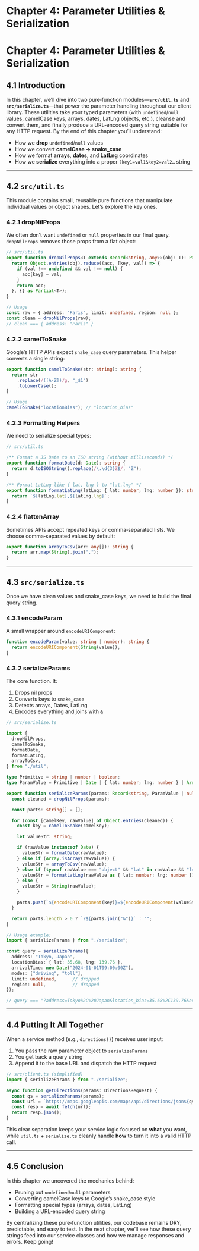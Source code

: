 # Chapter 4: Parameter Utilities & Serialization  

# Chapter 4: Parameter Utilities & Serialization

## 4.1 Introduction

In this chapter, we’ll dive into two pure‐function modules—**`src/util.ts`** and **`src/serialize.ts`**—that power the parameter handling throughout our client library. These utilities take your typed parameters (with `undefined`/`null` values, camelCase keys, arrays, dates, LatLng objects, etc.), cleanse and convert them, and finally produce a URL‐encoded query string suitable for any HTTP request. By the end of this chapter you’ll understand:

- How we **drop** `undefined`/`null` values  
- How we convert **camelCase → snake_case**  
- How we format **arrays**, **dates**, and **LatLng** coordinates  
- How we **serialize** everything into a proper `?key1=val1&key2=val2…` string  

---

## 4.2 `src/util.ts`

This module contains small, reusable pure functions that manipulate individual values or object shapes. Let’s explore the key ones.

### 4.2.1 dropNilProps

We often don’t want `undefined` or `null` properties in our final query.  
`dropNilProps` removes those props from a flat object:

```ts
// src/util.ts
export function dropNilProps<T extends Record<string, any>>(obj: T): Partial<T> {
  return Object.entries(obj).reduce((acc, [key, val]) => {
    if (val !== undefined && val !== null) {
      acc[key] = val;
    }
    return acc;
  }, {} as Partial<T>);
}

// Usage
const raw = { address: "Paris", limit: undefined, region: null };
const clean = dropNilProps(raw);
// clean === { address: "Paris" }
```

### 4.2.2 camelToSnake

Google’s HTTP APIs expect `snake_case` query parameters. This helper converts a single string:

```ts
export function camelToSnake(str: string): string {
  return str
    .replace(/([A-Z])/g, "_$1")
    .toLowerCase();
}

// Usage
camelToSnake("locationBias"); // "location_bias"
```

### 4.2.3 Formatting Helpers

We need to serialize special types:

```ts
// src/util.ts

/** Format a JS Date to an ISO string (without milliseconds) */
export function formatDate(d: Date): string {
  return d.toISOString().replace(/\.\d{3}Z$/, "Z");
}

/** Format LatLng-like { lat, lng } to "lat,lng" */
export function formatLatLng(latLng: { lat: number; lng: number }): string {
  return `${latLng.lat},${latLng.lng}`;
}
```

### 4.2.4 flattenArray

Sometimes APIs accept repeated keys or comma‐separated lists. We choose comma‐separated values by default:

```ts
export function arrayToCsv(arr: any[]): string {
  return arr.map(String).join(",");
}
```

---

## 4.3 `src/serialize.ts`

Once we have clean values and snake_case keys, we need to build the final query string.

### 4.3.1 encodeParam

A small wrapper around `encodeURIComponent`:

```ts
function encodeParam(value: string | number): string {
  return encodeURIComponent(String(value));
}
```

### 4.3.2 serializeParams

The core function. It:

1. Drops nil props  
2. Converts keys to `snake_case`  
3. Detects arrays, Dates, LatLng  
4. Encodes everything and joins with `&`  

```ts
// src/serialize.ts

import {
  dropNilProps,
  camelToSnake,
  formatDate,
  formatLatLng,
  arrayToCsv,
} from "./util";

type Primitive = string | number | boolean;
type ParamValue = Primitive | Date | { lat: number; lng: number } | Array<Primitive>;

export function serializeParams(params: Record<string, ParamValue | null | undefined>): string {
  const cleaned = dropNilProps(params);

  const parts: string[] = [];

  for (const [camelKey, rawValue] of Object.entries(cleaned)) {
    const key = camelToSnake(camelKey);

    let valueStr: string;

    if (rawValue instanceof Date) {
      valueStr = formatDate(rawValue);
    } else if (Array.isArray(rawValue)) {
      valueStr = arrayToCsv(rawValue);
    } else if (typeof rawValue === "object" && "lat" in rawValue && "lng" in rawValue) {
      valueStr = formatLatLng(rawValue as { lat: number; lng: number });
    } else {
      valueStr = String(rawValue);
    }

    parts.push(`${encodeURIComponent(key)}=${encodeURIComponent(valueStr)}`);
  }

  return parts.length > 0 ? `?${parts.join("&")}` : "";
}

// Usage example:
import { serializeParams } from "./serialize";

const query = serializeParams({
  address: "Tokyo, Japan",
  locationBias: { lat: 35.68, lng: 139.76 },
  arrivalTime: new Date("2024-01-01T09:00:00Z"),
  modes: ["driving", "toll"],
  limit: undefined,      // dropped
  region: null,          // dropped
});

// query === "?address=Tokyo%2C%20Japan&location_bias=35.68%2C139.76&arrival_time=2024-01-01T09:00:00Z&modes=driving%2Ctoll"
```

---

## 4.4 Putting It All Together

When a service method (e.g., `directions()`) receives user input:

1. You pass the raw parameter object to `serializeParams`  
2. You get back a query string  
3. Append it to the base URL and dispatch the HTTP request  

```ts
// src/client.ts (simplified)
import { serializeParams } from "./serialize";

async function getDirections(params: DirectionsRequest) {
  const qs = serializeParams(params);
  const url = `https://maps.googleapis.com/maps/api/directions/json${qs}`;
  const resp = await fetch(url);
  return resp.json();
}
```

This clear separation keeps your service logic focused on **what** you want, while `util.ts` + `serialize.ts` cleanly handle **how** to turn it into a valid HTTP call.

---

## 4.5 Conclusion

In this chapter we uncovered the mechanics behind:

- Pruning out `undefined`/`null` parameters  
- Converting camelCase keys to Google’s snake_case style  
- Formatting special types (arrays, dates, LatLng)  
- Building a URL‐encoded query string  

By centralizing these pure‐function utilities, our codebase remains DRY, predictable, and easy to test. In the next chapter, we’ll see how these query strings feed into our service classes and how we manage responses and errors. Keep going!
